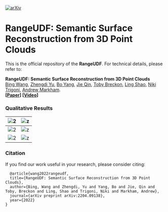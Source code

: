 [![arXiv](https://img.shields.io/badge/arXiv-2204.09138-b31b1b.svg)](https://arxiv.org/abs/2204.09138)

# RangeUDF: Semantic Surface Reconstruction from 3D Point Clouds

This is the official repository of the **RangeUDF**. For technical details, please refer to:

**RangeUDF: Semantic Surface Reconstruction from 3D Point Clouds** <br />
[Bing Wang](https://www.cs.ox.ac.uk/people/bing.wang/), [Zhengdi Yu](), [Bo Yang](https://yang7879.github.io/), [Jie Qin](https://sites.google.com/site/firmamentqj/), [Toby Breckon](https://breckon.org/toby/), [Ling Shao](https://scholar.google.com/citations?user=z84rLjoAAAAJ&hl=en), [Niki Trigoni](https://www.cs.ox.ac.uk/people/niki.trigoni/), [Andrew Markham](https://www.cs.ox.ac.uk/people/andrew.markham/). <br />
**[[Paper](http://arxiv.org/abs/2204.09138)] [[Video](https://youtu.be/YahEnX1z-yw)]** <br />

### Qualitative Results
| ![2](./fig_scannet_scene0015_rec.gif)   | ![z](./fig_scannet_scene0015_sem.gif) |
| --------------------------------------- | ------------------------------------- |
| ![2](./fig_scannet_scene0221_rec.gif)   | ![z](./fig_scannet_scene0221_sem.gif) |
| ![2](./fig_scannet_scene0500_rec.gif)   | ![z](./fig_scannet_scene0500_sem.gif) |


### Citation
If you find our work useful in your research, please consider citing:

      @article{wang2022rangeudf,
      title={RangeUDF: Semantic Surface Reconstruction from 3D Point Clouds},
      author={Bing, Wang and Zhengdi, Yu and Yang, Bo and Jie, Qin and Toby, Breckon and Ling, Shao and Trigoni, Niki and Markham, Andrew},
      journal={arXiv preprint arXiv:2204.09138},
      year={2022}
    }

